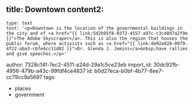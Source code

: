 title: Downtown
content2:
  -
    type: text
    text: '<p>Downtown is the location of the governmental buildings in the city and of <a href="{{ link:5d2b95f8-0372-4557-a97c-c3c40d7a2f9e }}">The Adobe Skyscraper</a>. This is also the region that houses the public forum, where activists such as <a href="{{ link:de92a928-0979-4f22-aba3-c6fe4cc11d82 }}">Dr. Glenda J. Jemini</a>&nbsp;have rallies and give speeches.</p>'
author: 7328c14f-7ec2-4511-a24d-29a1c5ce23eb
import_id: 30dc92fb-4956-479b-a43c-99fdf4ce4837
id: b0d27eca-b0bf-4b77-8ee7-cc79cc9a5697
tags:
  - places
  - government
